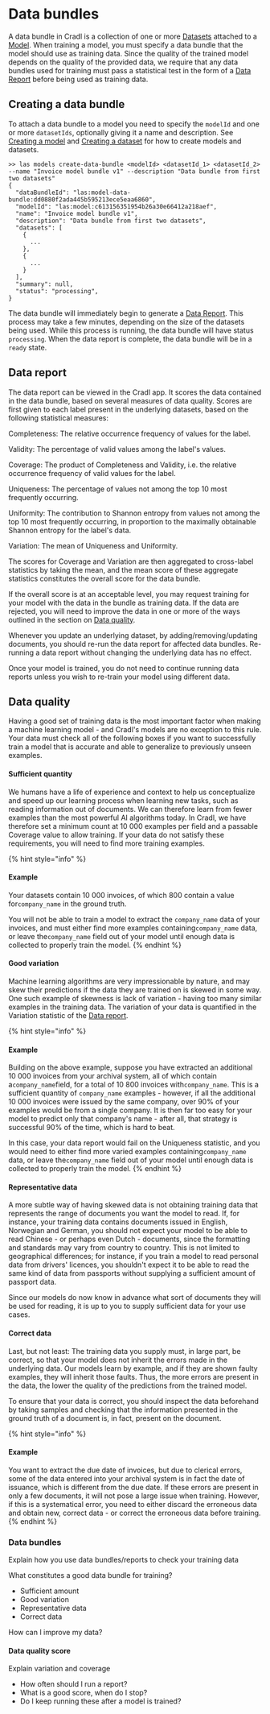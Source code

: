 # Data bundles

A data bundle in Cradl is a collection of one or more [Datasets](datasets.md) attached to a [Model](models.md). When training a model, you must specify a data bundle that the model should use as training data. Since the quality of the trained model depends on the quality of the provided data, we require that any data bundles used for training must pass a statistical test in the form of a [Data Report](training-data.md#data-report) before being used as training data.

## Creating a data bundle

To attach a data bundle to a model you need to specify the `modelId` and one or more `datasetIds`, optionally giving it a name and description. See [Creating a model](models.md#creating-a-model) and [Creating a dataset](datasets.md#creating-a-dataset) for how to create models and datasets.

```text
>> las models create-data-bundle <modelId> <datasetId_1> <datasetId_2> --name "Invoice model bundle v1" --description "Data bundle from first two datasets"  
{
  "dataBundleId": "las:model-data-bundle:dd0880f2ada445b595213ece5eaa6860",
  "modelId": "las:model:c613156351954b26a30e66412a218aef",
  "name": "Invoice model bundle v1",
  "description": "Data bundle from first two datasets",
  "datasets": [
    {
      ...
    },
    {
      ...
    }
  ],
  "summary": null,
  "status": "processing",
}

```

The data bundle will immediately begin to generate a [Data Report](training-data.md#data-report). This process may take a few minutes, depending on the size of the datasets being used. While this process is running, the data bundle will have status `processing`. When the data report is complete, the data bundle will be in a `ready` state.

## Data report

The data report can be viewed in the Cradl app. It scores the data contained in the data bundle, based on several measures of data quality. Scores are first given to each label present in the underlying datasets,  based on the following statistical measures:

Completeness: The relative occurrence frequency of values for the label.

Validity: The percentage of valid values among the label's values.

Coverage: The product of Completeness and Validity, i.e. the relative occurrence frequency of valid values for the label.

Uniqueness: The percentage of values not among the top 10 most frequently occurring.

Uniformity: The contribution to Shannon entropy from values not among the top 10 most frequently occurring, in proportion to the maximally obtainable Shannon entropy for the label's data.

Variation: The mean of Uniqueness and Uniformity.

The scores for Coverage and Variation are then aggregated to cross-label statistics by taking the mean, and the mean score of these aggregate statistics constitutes the overall score for the data bundle.

If the overall score is at an acceptable level, you may request training for your model with the data in the bundle as training data. If the data are rejected, you will need to improve the data in one or more of the ways outlined in the section on [Data quality](training-data.md#data-quality).

Whenever you update an underlying dataset, by adding/removing/updating documents, you should re-run the data report for affected data bundles. Re-running a data report without changing the underlying data has no effect.

Once your model is trained, you do not need to continue running data reports unless you wish to re-train your model using different data.

## Data quality

Having a good set of training data is the most important factor when making a machine learning model - and Cradl's models are no exception to this rule. Your data must check all of the following boxes if you want to successfully train a model that is accurate and able to generalize to previously unseen examples.

#### Sufficient quantity

We humans have a life of experience and context to help us conceptualize and speed up our learning process when learning new tasks, such as reading information out of documents. We can therefore learn from fewer examples than the most powerful AI algorithms today. In Cradl, we have therefore set a minimum count at 10 000 examples per field  and a passable Coverage value to allow training. If your data do not satisfy these requirements, you will need to find more training examples.

{% hint style="info" %}
#### Example

Your datasets contain 10 000 invoices, of which 800 contain a value for`company_name` in the ground truth. 

You will not be able to train a model to extract the `company_name` data of your invoices, and must either find more examples containing`company_name` data, or leave the`company_name` field out of your model until enough data is collected to properly train the model.
{% endhint %}

#### Good variation

Machine learning algorithms are very impressionable by nature, and may skew their predictions if the data they are trained on is skewed in some way. One such example of skewness is lack of variation - having too   many similar examples in the training data.  The variation of your data is quantified in the Variation statistic of the [Data report](training-data.md#data-report). 

{% hint style="info" %}
#### Example

Building on the above example, suppose you have extracted an additional 10 000 invoices from your archival system, all of which contain a`company_name`field, for a total of 10 800 invoices with`company_name`. This is a sufficient quantity of `company_name` examples - however, if all the additional 10 000 invoices were issued by the same company, over 90% of your examples would be from a single company. It is then far too easy for your model to predict only that company's name - after all, that strategy is successful 90% of the time, which is hard to beat. 

In this case, your data report would fail on the Uniqueness statistic, and you would need to either find more varied examples containing`company_name` data, or leave the`company_name` field out of your model until enough data is collected to properly train the model.
{% endhint %}

#### Representative data

A more subtle way of having skewed data is not obtaining training data that represents the range of documents you want the model to read. If, for instance, your training data contains documents issued in English, Norwegian and German, you should not expect your model to be able to read Chinese - or perhaps even Dutch - documents, since the formatting and standards may vary from country to country. This is not limited to geographical differences; for instance, if you train a model to read personal data from drivers' licences, you shouldn't expect it to be able to read the same kind of data from passports without supplying a sufficient amount of passport data.

Since our models do now know in advance what sort of documents they will be used for reading, it is up to you to supply sufficient data for your use cases.

#### Correct data

Last, but not least: The training data you supply must, in large part, be correct, so that your model does not inherit the errors made in the underlying data. Our models learn by example, and if they are shown faulty examples, they will inherit those faults. Thus, the more errors are present in the data, the lower the quality of the predictions from the trained model.

To ensure that your data is correct, you should inspect the data beforehand by taking samples and checking that the information presented in the ground truth of a document is, in fact, present on the document.

{% hint style="info" %}
#### Example

You want to extract the due date of invoices, but due to clerical errors, some of the data entered into your archival system is in fact the date of issuance, which is different from the due date. If these errors are present in only a few documents, it will not pose a large issue when training. However, if this is a systematical error, you need to either discard the erroneous data and obtain new, correct data - or correct the erroneous data before training.
{% endhint %}

### Data bundles

Explain how you use data bundles/reports to check your training data

What constitutes a good data bundle for training?

* Sufficient amount
* Good variation
* Representative data
* Correct data

How can I improve my data?

#### Data quality score

Explain variation and coverage

* How often should I run a report?
* What is a good score, when do I stop?
* Do I keep running these after a model is trained?


